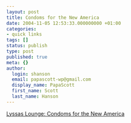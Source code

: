 ```yaml
---
layout: post
title: Condoms for the New America
date: 2004-11-05 12:53:33.000000000 +01:00
categories:
- quick links
tags: []
status: publish
type: post
published: true
meta: {}
author:
  login: shanson
  email: papascott-wp@gmail.com
  display_name: PapaScott
  first_name: Scott
  last_name: Hanson
---
```

<p><a title="Lyssas Lounge - Archiv: Four more years" href="http://www.lyssas-lounge.de/peepshow/archiv/000177.html">Lyssas Lounge: Condoms for the New America</a></p>

